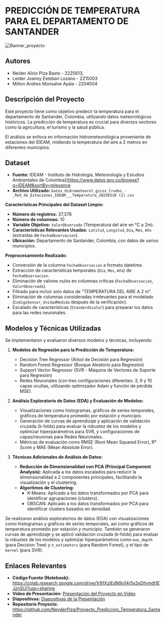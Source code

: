 # PREDICCIÓN DE TEMPERATURA PARA EL DEPARTAMENTO DE SANTANDER

![Banner_proyecto](https://github.com/user-attachments/assets/6def4232-7fb2-49bf-910f-84432e954ad3)


##  Autores
 - Neider Alirio Piza Basto - 2225613,
 - Leider Joanny Esteban Lozano - 2215003 
 - Milton Andres Monsalve Ayala - 2204004


##  Descripción del Proyecto
Este proyecto tiene como objetivo predecir la temperatura para el departamento de Santander, Colombia, utilizando datos meteorológicos históricos. La predicción de temperatura es crucial para diversos sectores como la agricultura, el turismo y la salud pública.

El análisis se enfoca en información hidrometeorológica proveniente de estaciones del IDEAM, midiendo la temperatura del aire a 2 metros en diferentes municipios.

##  Dataset

- **Fuente:** IDEAM - Instituto de Hidrología, Meteorología y Estudios Ambientales de Colombia](https://www.datos.gov.co/browse?q=IDEAM&sortBy=relevance
- **Archivo Utilizado:** `Datos_Hidrometeorol_gicos_Crudos_-_Red_de_Estaciones_IDEAM___Temperatura_20250310 (1).csv`

**Características Principales del Dataset Limpio:**
- **Número de registros:** 37,378
- **Número de columnas:** 10
- **Variable Objetivo:** `ValorObservado` (Temperatura del aire en °C a 2m).
- **Características Relevantes Usadas:** `Latitud`, `Longitud`, `Día`, `Mes`, `Año` (extraídas de `FechaObservacion`).
- **Ubicación:** Departamento de Santander, Colombia, con datos de varios municipios.

**Preprocesamiento Realizado:**
*   Conversión de la columna `FechaObservacion` a formato datetime.
*   Extracción de características temporales (`Día`, `Mes`, `Año`) de `FechaObservacion`.
*   Eliminación de valores nulos en columnas críticas (`FechaObservacion`, `ValorObservado`).
*   Filtrado para incluir solo datos de "TEMPERATURA DEL AIRE A 2 m".
*   Eliminación de columnas consideradas irrelevantes para el modelado (`CodigoSensor`, `UnidadMedida` después de la verificación).
*   Escalado de características (`StandardScaler`) para preparar los datos para las redes neuronales.

##  Modelos y Técnicas Utilizadas
Se implementaron y evaluaron diversos modelos y técnicas, incluyendo:

1.  **Modelos de Regresión para la Predicción de Temperatura:**
    *   Decision Tree Regressor (Árbol de Decisión para Regresión)
    *   Random Forest Regressor (Bosque Aleatorio para Regresión)
    *   Support Vector Regressor (SVR - Máquina de Vectores de Soporte para Regresión)
    *   Redes Neuronales (con tres configuraciones diferentes: 3, 6 y 10 capas ocultas, utilizando optimizador Adam y función de pérdida MSE).

2.  **Análisis Exploratorio de Datos (EDA) y Evaluación de Modelos:**
    *   Visualizaciones como histogramas, gráficos de series temporales, gráficos de temperatura promedio por estación y municipio.
    *   Generación de curvas de aprendizaje y aplicación de validación cruzada (k-folds) para evaluar la robustez de los modelos y optimizar hiperparámetros para SVR, y configuraciones de capas/neuronas para Redes Neuronales.
    *   Métricas de evaluación como RMSE (Root Mean Squared Error), R² Score y MAE (Mean Absolute Error).

3.  **Técnicas Adicionales de Análisis de Datos:**
    *   **Reducción de Dimensionalidad con PCA (Principal Component Analysis):** Aplicada a los datos escalados para reducir la dimensionalidad a 2 componentes principales, facilitando la visualización y el clustering.
    *   **Algoritmos de Clustering:**
        *   K-Means: Aplicado a los datos transformados por PCA para identificar agrupaciones (clusters).
        *   DBSCAN: Aplicado a los datos transformados por PCA para identificar clusters basados en densidad.


Se realizaron análisis exploratorios de datos (EDA) con visualizaciones como histogramas y gráficos de series temporales, así como gráficos de temperatura promedio por estación y municipio. También se generaron curvas de aprendizaje y se aplicó validación cruzada (k-folds) para evaluar la robustez de los modelos y optimizar hiperparámetros como `max_depth` (para Decision Tree) y `n_estimators` (para Random Forest), y el tipo de `kernel` (para SVR).


##  Enlaces Relevantes
- **Código Fuente (Notebook):** https://colab.research.google.com/drive/1r91XzIEdN9o14r5s3xDfvmdt1EJznSUj?usp=sharing
- **Video de Presentación:** [Presentación del Proyecto en Video](URL_DEL_VIDEO_AQUI)
- **Diapositivas:** [Diapositivas de la Presentación](URL_DE_LAS_DIAPOSITIVAS_AQUI)
- **Repositorio Proyecto:** https://github.com/NeyderPiza/Proyecto_Prediccion_Temperatura_Santander
<!--
**Dependencias Principales:**
- pandas
- numpy
- matplotlib
- seaborn
- scikit-learn
  -->
